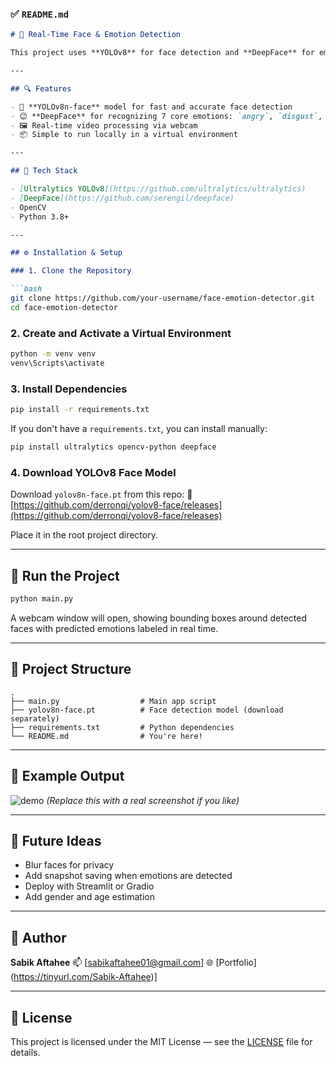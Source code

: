 

### ✅ `README.md`

````markdown
# 🧠 Real-Time Face & Emotion Detection

This project uses **YOLOv8** for face detection and **DeepFace** for emotion classification in real-time via a webcam feed. It's built with Python, OpenCV, and modern deep learning tools to provide an intelligent, interactive experience.

---

## 🔍 Features

- 🚀 **YOLOv8n-face** model for fast and accurate face detection
- 😊 **DeepFace** for recognizing 7 core emotions: `angry`, `disgust`, `fear`, `happy`, `sad`, `surprise`, `neutral`
- 🖼️ Real-time video processing via webcam
- 📦 Simple to run locally in a virtual environment

---

## 🧰 Tech Stack

- [Ultralytics YOLOv8](https://github.com/ultralytics/ultralytics)
- [DeepFace](https://github.com/serengil/deepface)
- OpenCV
- Python 3.8+

---

## ⚙️ Installation & Setup

### 1. Clone the Repository

```bash
git clone https://github.com/your-username/face-emotion-detector.git
cd face-emotion-detector
````

### 2. Create and Activate a Virtual Environment

```bash
python -m venv venv
venv\Scripts\activate
```

### 3. Install Dependencies

```bash
pip install -r requirements.txt
```

If you don't have a `requirements.txt`, you can install manually:

```bash
pip install ultralytics opencv-python deepface
```

### 4. Download YOLOv8 Face Model

Download `yolov8n-face.pt` from this repo:
🔗 [https://github.com/derronqi/yolov8-face/releases](https://github.com/derronqi/yolov8-face/releases)

Place it in the root project directory.

---

## 🚀 Run the Project

```bash
python main.py
```

A webcam window will open, showing bounding boxes around detected faces with predicted emotions labeled in real time.

---

## 📂 Project Structure

```
.
├── main.py                  # Main app script
├── yolov8n-face.pt          # Face detection model (download separately)
├── requirements.txt         # Python dependencies
└── README.md                # You're here!
```

---

## 📸 Example Output

![demo](https://i.imgur.com/your-sample-frame.jpg)
*(Replace this with a real screenshot if you like)*

---

## 🧠 Future Ideas

* Blur faces for privacy
* Add snapshot saving when emotions are detected
* Deploy with Streamlit or Gradio
* Add gender and age estimation

---

## 👤 Author

**Sabik Aftahee**
📫 \[sabikaftahee01@gmail.com]
🌐 \[Portfolio](https://tinyurl.com/Sabik-Aftahee)]

---

## 📝 License

This project is licensed under the MIT License — see the [LICENSE](LICENSE) file for details.

```


